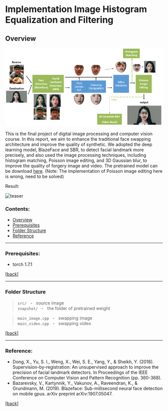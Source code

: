 # Implementation Image Histogram Equalization and Filtering

## Overview 

<p align="center">
  <img src="fig/flowchart.png" />
</p>


This is the final project of digital image processing and computer vision course. In this report, we aim to enhance the traditional face swapping architecture and improve the quality of synthetic. We adopted the deep learning model, BlazeFace and SBR, to detect facial landmark more precisely, and also used the image processing techniques, including histogram matching, Poisson image editing, and 3D Gaussian blur, to improve the quality of forgery image and video. The pretrained model can be download [here](https://drive.google.com/drive/u/0/folders/1o8xrTEgG5XGeNVjFhG2vi3A0dc4yxP-S). (Note: The implementation of Poisson image editing here is wrong, need to be solved)

Result:

![teaser](fig/result.gif)

### Contents:

- [Overview](#overview)
- [Prerequisites](#Prerequisites)
- [Folder Structure](#FolderStructure)
- [Reference](#Reference)

---
### Prerequisites:

- torch 1.7.1

[[back]](#contents)
<br/>

---

### Folder Structure

>```src/``` &nbsp; - &nbsp; source image <br/>```snapshot/``` &nbsp; - &nbsp; the folder of pretrained weight <br/>

>```main_image.cpp``` &nbsp; - &nbsp; swapping image<br/>
>```main_video.cpp``` &nbsp; - &nbsp; swapping video<br/>

[[back]](#contents)
<br/>

---

### Reference:

- Dong, X., Yu, S. I., Weng, X., Wei, S. E., Yang, Y., & Sheikh, Y. (2018). Supervision-by-registration: An unsupervised approach to improve the precision of facial landmark detectors. In Proceedings of the IEEE Conference on Computer Vision and Pattern Recognition (pp. 360-368).
- Bazarevsky, V., Kartynnik, Y., Vakunov, A., Raveendran, K., & Grundmann, M. (2019). Blazeface: Sub-millisecond neural face detection on mobile gpus. arXiv preprint arXiv:1907.05047.

[[back]](#contents)
<br/>

